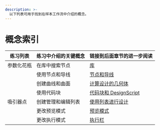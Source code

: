 ```yaml
---
description: >-
  以下列表可用于找到在样本工作流中介绍的概念。
---
```


# 概念索引

| 练习列表 | 练习中介绍的关键概念 | 链接到后面章节的进一步阅读 |
| ---------------- | ------------------------------------ | ---------------------------------------------------------------------------------------------------------- |
| 参数化花瓶 | 在库中搜索节点 | [库](../3\_user\_interface/2-library.md) |
|                  | 使用节点和导线 | [节点和导线](../4\_nodes\_and\_wires/) |
|                  | 创建曲线和曲面 | [计算设计的几何体](../5\_essential\_nodes\_and\_concepts/5-2\_geometry-for-computational-design/) |
|                  | 使用代码块 | [代码块和 DesignScript](../8\_coding\_in\_dynamo/8-1\_code-blocks-and-design-script/) |
| 吸引器点 | 创建管理和编辑列表 | [使用列表进行设计](../5\_essential\_nodes\_and\_concepts/5-4\_designing-with-lists/) |
|                  | 更改预览模式 | [预览模式](../3\_user\_interface/1-workspace.md#preview-mode) |
|                  | 更改执行模式 | [执行栏](../3\_user\_interface/#execution-bar) |
